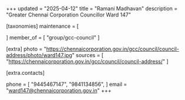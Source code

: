 +++
updated = "2025-04-12"
title = "Ramani Madhavan"
description = "Greater Chennai Corporation Councillor Ward 147"

[taxonomies]
maintenance = [

]
member_of = [
    "group/gcc-council"
]

[extra]
photo = "https://chennaicorporation.gov.in/gcc/council/council-address/photo/ward147.jpg"
sources = [
    "https://chennaicorporation.gov.in/gcc/council/council-address/"
]

[extra.contacts]

phone = [
    "9445467147",
    "9841134856",
    ]
email = "ward147@chennaicorporation.gov.in"
+++